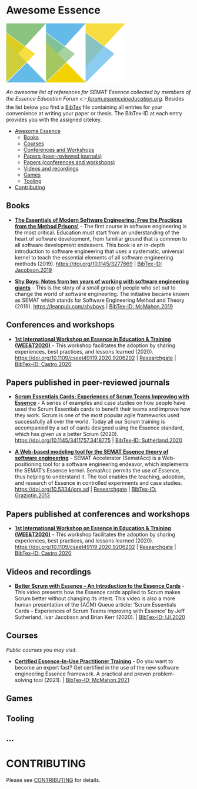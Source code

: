 # Awesome Essence
![EEF - Essence Education Forum](/assets/images/eef-logo.png)

*An awesome list of references for SEMAT Essence collected by members of the Essence Education Forum :point_right: [forum.essenceineducation.org](https://forum.essenceineducation.org)*. Besides the list below you find a [BibTex](https://www.bibtex.com/g/bibtex-format/) file containing all entries for your convenience at writing your paper or thesis. The BibTex-ID at each entry provides you with the assigned citekey.


- [Awesome Essence](#awesome-essence)
    - [Books](#books)
    - [Courses](#courses)
    - [Conferences and Workshops](#conferences-and-workshops)
    - [Papers (peer-reviewed journals)](#papers-published-in-peer-reviewed-journals)
    - [Papers (conferences and workshops)](#papers-published-at-conferences-and-workshops)
    - [Videos and recordings](#videos-and-recordings)
    - [Games](#games)
    - [Tooling](#tooling)
- [Contributing](#contributing)

## Books

<!-- 
- Jacobson, I., Lawson, H., Ng, P.‑W., McMahon, P. E., & Goedicke, M. (2019). **[The Essentials of Modern Software Engineering: Free the Practices from the Method Prisons!](https://doi.org/10.1145/3277669)** Association for Computing Machinery and Morgan & Claypool. https://doi.org/10.1145/3277669 -->


- **[The Essentials of Modern Software Engineering: Free the Practices from the Method Prisons!](https://doi.org/10.1145/3277669)** - The first course in software engineering is the most critical. Education must start from an understanding of the heart of software development, from familiar ground that is common to all software development endeavors. This book is an in-depth introduction to software engineering that uses a systematic, universal kernel to teach the essential elements of all software engineering methods (2019). https://doi.org/10.1145/3277669 |  [BibTex-ID: Jacobson.2019](EssenceRepository.bib)

- **[Shy Boys: Notes from ten years of working with software engineering giants](https://leanpub.com/shyboys)** - This is the story of a small group of people who set out to change the world of software engineering. The initiative became known as SEMAT which stands for Software Engineering Method and Theory (2019). https://leanpub.com/shyboys | [BibTex-ID: McMahon.2019](EssenceRepository.bib)


## Conferences and workshops
- **[1st International Workshop on Essence in Education & Training (WEE&T2020)](https://doi.org/10.1109/cseet49119.2020.9206202)** - This workshop facilitates the adoption by sharing experiences, best practices, and lessons learned (2020). https://doi.org/10.1109/cseet49119.2020.9206202 | [Researchgate](https://www.researchgate.net/publication/346442678_1st_International_Workshop_on_Essence_in_Education_Training_WEET_2020) | [BibTex-ID: Castro.2020](EssenceRepository.bib)

## Papers published in peer-reviewed journals

- **[Scrum Essentials Cards: Experiences of Scrum Teams Improving with Essence](https://queue.acm.org/detail.cfm?id=3418775)** - A series of examples and case studies on how people have used the Scrum Essentials cards to benefit their teams and improve how they work. Scrum is one of the most popular agile frameworks used successfully all over the world. Today all our Scrum training is accompanied by a set of cards designed using the Essence standard, which has given us a better Scrum (2020).  https://doi.org/10.1145/3411757.3418775 | [BibTex-ID: Sutherland.2020](EssenceRepository.bib)

- **[A Web-based modeling tool for the SEMAT Essence theory of software engineering](https://doi.org/10.5334/jors.ad)** - SEMAT Accelerator (SematAcc) is a Web-positioning tool for a software engineering endeavor, which implements the SEMAT’s Essence kernel. SematAcc permits the use of Essence, thus helping to understand it. The tool enables the teaching, adoption, and research of Essence in controlled experiments and case studies. https://doi.org/10.5334/jors.ad | [Researchgate](https://www.researchgate.net/publication/256385429_A_Web-based_modeling_tool_for_the_SEMAT_Essence_theory_of_software_engineering) | [BibTex-ID: Graziotin.2013](EssenceRepository.bib)


## Papers published at conferences and workshops

- **[1st International Workshop on Essence in Education & Training (WEE&T2020)](https://doi.org/10.1109/cseet49119.2020.9206202)** - This workshop facilitates the adoption by sharing experiences, best practices, and lessons learned (2020). https://doi.org/10.1109/cseet49119.2020.9206202 | [Researchgate](https://www.researchgate.net/publication/346442678_1st_International_Workshop_on_Essence_in_Education_Training_WEET_2020) | [BibTex-ID: Castro.2020](EssenceRepository.bib)

## Videos and recordings

- **[Better Scrum with Essence – An Introduction to the Essence Cards](https://www.youtube.com/watch?v=xHSmsz2YAOY)** - This video presents how the Essence cards applied to Scrum makes Scrum better without changing its intent. This video is also a more human presentation of the {ACM} Queue article: ‘Scrum Essentials Cards – Experiences of Scrum Teams Improving with Essence’ by Jeff Sutherland, Ivar Jacobson and Brian Kerr (2020). | [BibTex-ID: IJI.2020](EssenceRepository.bib)

## Courses
*Public courses you may visit.*
- **[Certified Essence-In-Use Practitioner Training](https://leanpub.com/c/essence)** - Do you want to become an expert fast? Get certified in the use of the new software engineering Essence framework.  A practical and proven problem-solving tool (2021). | [BibTex-ID: McMahon.2021](EssenceRepository.bib)

## Games
## Tooling
## ...

# CONTRIBUTING
Please see [CONTRIBUTING](https://github.com/EssenceEducationForum/awesome-essence/blob/main/.github/CONTRIBUTING.md) for details.